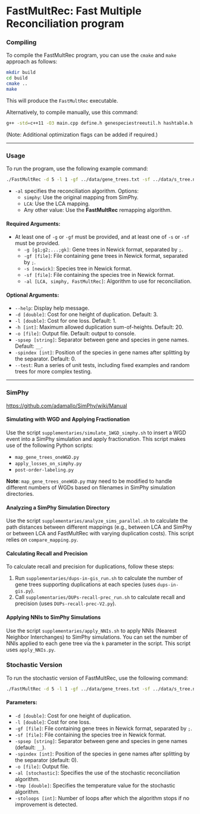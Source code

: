# FastMultRec: Fast Multiple Reconciliation program

### Compiling

To compile the FastMultRec program, you can use the `cmake` and `make` approach as follows:

```bash
mkdir build
cd build
cmake ..
make
```

This will produce the `FastMultRec` executable.

Alternatively, to compile manually, use this command:

```bash
g++ -std=c++11 -O3 main.cpp define.h genespeciestreeutil.h hashtable.h newicklex.h node.h SegmentalReconciler.h treeinfo.h treeiterator.h util.h ReconciliationTester.h genespeciestreeutil.cpp newicklex.cpp node.cpp SegmentalReconciler.cpp treeinfo.cpp treeiterator.cpp ReconciliationTester.cpp -o FastMultRec
```

(Note: Additional optimization flags can be added if required.)

---

### Usage

To run the program, use the following example command:

```bash
./FastMultRec -d 5 -l 1 -gf ../data/gene_trees.txt -sf ../data/s_tree.newick -spsep "_" -spindex 0 -o output.txt -al FastMultRec
```

- `-al` specifies the reconciliation algorithm. Options:
  - `simphy`: Use the original mapping from SimPhy.
  - `LCA`: Use the LCA mapping.
  - Any other value: Use the **FastMultRec** remapping algorithm.

#### Required Arguments:
- At least one of `-g` or `-gf` must be provided, and at least one of `-s` or `-sf` must be provided.
  - `-g [g1;g2;...;gk]`: Gene trees in Newick format, separated by `;`.
  - `-gf [file]`: File containing gene trees in Newick format, separated by `;`.
  - `-s [newick]`: Species tree in Newick format.
  - `-sf [file]`: File containing the species tree in Newick format.
  - `-al [LCA, simphy, FastMultRec]`: Algorithm to use for reconciliation.

#### Optional Arguments:
- `--help`: Display help message.
- `-d [double]`: Cost for one height of duplication. Default: 3.
- `-l [double]`: Cost for one loss. Default: 1.
- `-h [int]`: Maximum allowed duplication sum-of-heights. Default: 20.
- `-o [file]`: Output file. Default: output to console.
- `-spsep [string]`: Separator between gene and species in gene names. Default: `__`.
- `-spindex [int]`: Position of the species in gene names after splitting by the separator. Default: 0.
- `--test`: Run a series of unit tests, including fixed examples and random trees for more complex testing.

---

### SimPhy

https://github.com/adamallo/SimPhy/wiki/Manual

#### Simulating with WGD and Applying Fractionation

Use the script `supplementaries/simulate_1WGD_simphy.sh` to insert a WGD event into a SimPhy simulation and apply fractionation. This script makes use of the following Python scripts:
- `map_gene_trees_oneWGD.py`
- `apply_losses_on_simphy.py`
- `post-order-labeling.py`

**Note**: `map_gene_trees_oneWGD.py` may need to be modified to handle different numbers of WGDs based on filenames in SimPhy simulation directories.

#### Analyzing a SimPhy Simulation Directory

Use the script `supplementaries/analyze_sims_parallel.sh` to calculate the path distances between different mappings (e.g., between LCA and SimPhy or between LCA and FastMultRec with varying duplication costs). This script relies on `compare_mapping.py`.

#### Calculating Recall and Precision

To calculate recall and precision for duplications, follow these steps:
1. Run `supplementaries/dups-in-gis_run.sh` to calculate the number of gene trees supporting duplications at each species (uses `dups-in-gis.py`).
2. Call `supplementaries/DUPs-recall-prec_run.sh` to calculate recall and precision (uses `DUPs-recall-prec-V2.py`).

#### Applying NNIs to SimPhy Simulations

Use the script `supplementaries/apply_NNIs.sh` to apply NNIs (Nearest Neighbor Interchanges) to SimPhy simulations. You can set the number of NNIs applied to each gene tree via the `k` parameter in the script. This script uses `apply_NNIs.py`.



### Stochastic Version

To run the stochastic version of FastMultRec, use the following command:

```bash
./FastMultRec -d 5 -l 1 -gf ../data/gene_trees.txt -sf ../data/s_tree.newick -spsep "_" -spindex 0 -o output.txt -al stochastic -tmp 1 -stoloops 2000
```

#### Parameters:
- `-d [double]`: Cost for one height of duplication.
- `-l [double]`: Cost for one loss.
- `-gf [file]`: File containing gene trees in Newick format, separated by `;`.
- `-sf [file]`: File containing the species tree in Newick format.
- `-spsep [string]`: Separator between gene and species in gene names (default: `__`).
- `-spindex [int]`: Position of the species in gene names after splitting by the separator (default: 0).
- `-o [file]`: Output file.
- `-al [stochastic]`: Specifies the use of the stochastic reconciliation algorithm.
- `-tmp [double]`: Specifies the temperature value for the stochastic algorithm.
- `-stoloops [int]`: Number of loops after which the algorithm stops if no improvement is detected.



